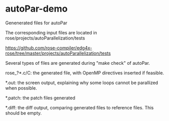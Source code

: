 autoPar-demo
============

Genenerated files for autoPar

The corresponding input files are located in rose/projects/autoParallelization/tests 

https://github.com/rose-compiler/edg4x-rose/tree/master/projects/autoParallelization/tests

Several types of files are generated during "make check" of autoPar.

rose_?*.c/C: the generated file, with OpenMP directives inserted if feasible.

*.out: the screen output, explaining why some loops cannot be parallized when possible.

*.patch: the patch files generated

*.diff: the diff output, comparing generated files to reference files. This should be empty.

